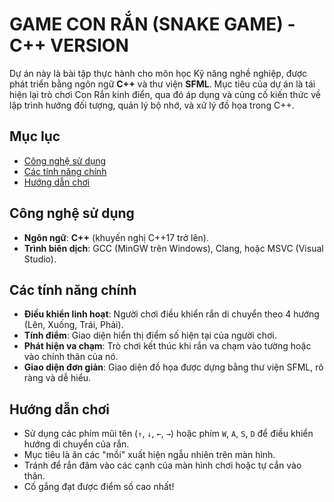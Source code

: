 ﻿# **GAME CON RẮN (SNAKE GAME) - C++ VERSION**
Dự án này là bài tập thực hành cho môn học Kỹ năng nghề nghiệp, được phát triển bằng ngôn ngữ **C++** và thư viện **SFML**. Mục tiêu của dự án là tái hiện lại trò chơi Con Rắn kinh điển, qua đó áp dụng và củng cố kiến thức về lập trình hướng đối tượng, quản lý bộ nhớ, và xử lý đồ họa trong C++.
## **Mục lục**
- [Công nghệ sử dụng](#công-nghệ-sử-dụng)
- [Các tính năng chính](#các-tính-năng-chính)
- [Hướng dẫn chơi](#hướng-dẫn-chơi)
## **Công nghệ sử dụng**
* **Ngôn ngữ**: **C++** (khuyến nghị C++17 trở lên).
* **Trình biên dịch**: GCC (MinGW trên Windows), Clang, hoặc MSVC (Visual Studio).

## **Các tính năng chính**

* **Điều khiển linh hoạt**: Người chơi điều khiển rắn di chuyển theo 4 hướng (Lên, Xuống, Trái, Phải).
* **Tính điểm**: Giao diện hiển thị điểm số hiện tại của người chơi.
* **Phát hiện va chạm**: Trò chơi kết thúc khi rắn va chạm vào tường hoặc vào chính thân của nó.
* **Giao diện đơn giản**: Giao diện đồ họa được dựng bằng thư viện SFML, rõ ràng và dễ hiểu.

## **Hướng dẫn chơi**

* Sử dụng các phím mũi tên (`↑`, `↓`, `←`, `→`) hoặc phím `W`, `A`, `S`, `D` để điều khiển hướng di chuyển của rắn.
* Mục tiêu là ăn các "mồi" xuất hiện ngẫu nhiên trên màn hình.
* Tránh để rắn đâm vào các cạnh của màn hình chơi hoặc tự cắn vào thân.
* Cố gắng đạt được điểm số cao nhất!